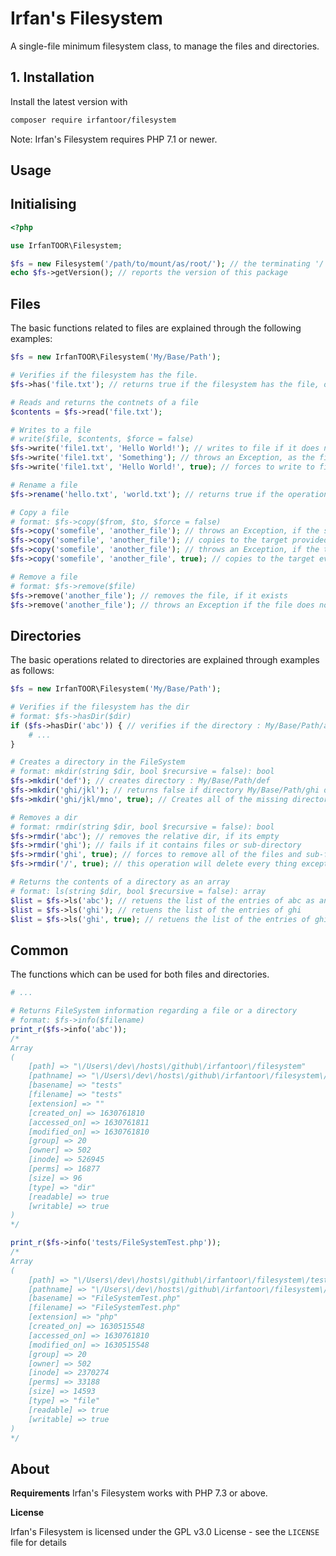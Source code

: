 Irfan's Filesystem
==================

A single-file minimum filesystem class, to manage the files and directories.

## 1. Installation

Install the latest version with

```sh
composer require irfantoor/filesystem
```

Note: Irfan's Filesystem requires PHP 7.1 or newer.

## Usage

## Initialising

```php
<?php

use IrfanTOOR\Filesystem;

$fs = new Filesystem('/path/to/mount/as/root/'); // the terminating '/' in path is optional
echo $fs->getVersion(); // reports the version of this package

```

## Files

The basic functions related to files are explained through the following examples:

```php
$fs = new IrfanTOOR\Filesystem('My/Base/Path');

# Verifies if the filesystem has the file.
$fs->has('file.txt'); // returns true if the filesystem has the file, or false otherwise

# Reads and returns the contnets of a file
$contents = $fs->read('file.txt');

# Writes to a file
# write($file, $contents, $force = false)
$fs->write('file1.txt', 'Hello World!'); // writes to file if it does not exists
$fs->write('file1.txt', 'Something'); // throws an Exception, as the file already exists
$fs->write('file1.txt', 'Hello World!', true); // forces to write to file, even if it exists

# Rename a file
$fs->rename('hello.txt', 'world.txt'); // returns true if the operation was successful

# Copy a file
# format: $fs->copy($from, $to, $force = false)
$fs->copy('somefile', 'another_file'); // throws an Exception, if the source does not exists
$fs->copy('somefile', 'another_file'); // copies to the target provided target doest not exist
$fs->copy('somefile', 'another_file'); // throws an Exception, if the target exists
$fs->copy('somefile', 'another_file', true); // copies to the target even if the target exists

# Remove a file
# format: $fs->remove($file)
$fs->remove('another_file'); // removes the file, if it exists
$fs->remove('another_file'); // throws an Exception if the file does not exist
```

## Directories

The basic operations related to directories are explained through examples as follows:

```php
$fs = new IrfanTOOR\Filesystem('My/Base/Path');

# Verifies if the filesystem has the dir
# format: $fs->hasDir($dir)
if ($fs->hasDir('abc')) { // verifies if the directory : My/Base/Path/abc exists
    # ...
}

# Creates a directory in the FileSystem
# format: mkdir(string $dir, bool $recursive = false): bool
$fs->mkdir('def'); // creates directory : My/Base/Path/def
$fs->mkdir('ghi/jkl'); // returns false if directory My/Base/Path/ghi does not exist
$fs->mkdir('ghi/jkl/mno', true); // Creates all of the missing directories in the path

# Removes a dir
# format: rmdir(string $dir, bool $recursive = false): bool
$fs->rmdir('abc'); // removes the relative dir, if its empty
$fs->rmdir('ghi'); // fails if it contains files or sub-directory
$fs->rmdir('ghi', true); // forces to remove all of the files and sub-folders
$fs->rmdir('/', true); // this operation will delete every thing except removing the rootpath

# Returns the contents of a directory as an array
# format: ls(string $dir, bool $recursive = false): array
$list = $fs->ls('abc'); // retuens the list of the entries of abc as an array
$list = $fs->ls('ghi'); // retuens the list of the entries of ghi
$list = $fs->ls('ghi', true); // retuens the list of the entries of ghi and all the sub-directories
```

## Common

The functions which can be used for both files and directories.

```php
# ...

# Returns FileSystem information regarding a file or a directory
# format: $fs->info($filename)
print_r($fs->info('abc'));
/*
Array
(
    [path] => "\/Users\/dev\/hosts\/github\/irfantoor\/filesystem"
    [pathname] => "\/Users\/dev\/hosts\/github\/irfantoor\/filesystem\/tests"
    [basename] => "tests"
    [filename] => "tests"
    [extension] => ""
    [created_on] => 1630761810
    [accessed_on] => 1630761811
    [modified_on] => 1630761810
    [group] => 20
    [owner] => 502
    [inode] => 526945
    [perms] => 16877
    [size] => 96
    [type] => "dir"
    [readable] => true
    [writable] => true
)
*/

print_r($fs->info('tests/FileSystemTest.php'));
/*
Array
(
    [path] => "\/Users\/dev\/hosts\/github\/irfantoor\/filesystem\/tests"
    [pathname] => "\/Users\/dev\/hosts\/github\/irfantoor\/filesystem\/tests\/FileSystemTest.php"
    [basename] => "FileSystemTest.php"
    [filename] => "FileSystemTest.php"
    [extension] => "php"
    [created_on] => 1630515548
    [accessed_on] => 1630761810
    [modified_on] => 1630515548
    [group] => 20
    [owner] => 502
    [inode] => 2370274
    [perms] => 33188
    [size] => 14593
    [type] => "file"
    [readable] => true
    [writable] => true
)
*/
```

## About

**Requirements**
Irfan's Filesystem works with PHP 7.3 or above.

**License**

Irfan's Filesystem is licensed under the GPL v3.0 License - see the `LICENSE` file for details
